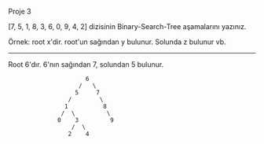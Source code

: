 Proje 3

[7, 5, 1, 8, 3, 6, 0, 9, 4, 2] dizisinin Binary-Search-Tree aşamalarını yazınız.

Örnek: root x'dir. root'un sağından y bulunur. Solunda z bulunur vb.

-----------------------------------------------------------------------------------

Root 6'dır. 6'nın sağından 7, solundan 5 bulunur. 

                          6
                        /   \
                       5     7
                     /        \
                    1          8           
                   /  \         \
                  0    3         9
                      /  \
                     2    4